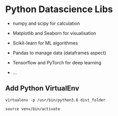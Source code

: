 # Python Datascience Libs

* numpy and scipy for calculation

* Matplotlib and Seaborn for visualisation

* Scikit-learn for ML algorithmes

* Pandas to manage data (dataframes aspect)

* Tensorflow and PyTorch for deep learning
 * ...
 
 ## Add Python VirtualEnv
 
 ```virtualenv -p /usr/bin/python3.6 dist_folder```  
   
 ```source venv/bin/activate```